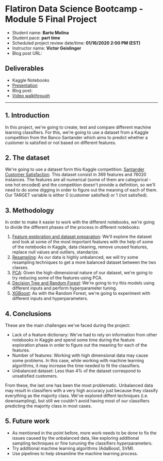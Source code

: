 # Flatiron Data Science Bootcamp - Module 5 Final Project

* Student name: **Barto Molina**
* Student pace: **part time**
* Scheduled project review date/time: **01/16/2020 2:00 PM (EST)**
* Instructor name: **Victor Geislinger**
* Blog post URL: []()

## Deliverables

- Kaggle Notebooks
- [Presentation](presentation.pdf)
- Blog post: []()
- [Video walkthrough]()

---

## 1. Introduction

In this project, we're going to create, test and compare different machine learning classifiers. For this, we're going to use a dataset from a Kaggle competition from the Banco Santander which aims to predict whether a customer is satisfied or not based on different features.

## 2. The dataset

We're going to use a dataset form this Kaggle competition: [Santander Customer Satisfaction](https://www.kaggle.com/c/santander-customer-satisfaction). This dataset consist in 369 features and 76020 instances. The features are all numerical (some of them are categorical - one hot encoded) and the competition doesn't provide a definition, so we'll need to do some digging in order to figure out the meaning of each of them. Our TARGET variable is either 0 (customer satisfied) or 1 (not satisfied).

## 3. Methodology

In order to make it easier to work with the different notebooks, we're going to divide the different phases of the process in different notebooks:

1. [Feature exploration and dataset preparation](https://www.kaggle.com/bartomolina/feature-exploration-and-dataset-preparation): We'll explore the dataset and look at some of the most important features with the help of some of the notebooks in Kaggle, data cleaning, remove unused features, replace null values and outliers, standarize.
2. [Resampling](https://www.kaggle.com/bartomolina/resampling): As our data is highly unbalanced, we will try some resampling techniques to get a more balanced dataset between the two classes.
3. [PCA](https://www.kaggle.com/bartomolina/pca-principal-component-analysis): Given the high-dimensional nature of our dataset, we're going to try reducing some of the features using PCA.
4. [Decision Tree and Random Forest](https://www.kaggle.com/bartomolina/decision-tree-and-random-forest): We're going to try this models using different inputs and perform hyperparameter tuning.
5. [XGBoost](https://www.kaggle.com/bartomolina/xgboost): As with the Random Forest, we're going to experiment with different inputs and hyperparameters.

## 4. Conclusions

These are the main challenges we've faced during the project:

- Lack of a feature dictionary: We've had to rely on information from other notebooks in Kaggle and spend some time during the feature exploration phase in order to figure out the meaning for each of the features.
- Number of features: Working with high dimensional data may cause some problems. In this case, while working with machine learning algorithms, it may increase the time needed to fit the classifiers.
- Unbalanced dataset: Less than 4% of the dataset correspond to unsatisfied customers.

From these, the last one has been the most problematic. Unbalanced data may result in classifiers with a very high accuracy just because they classify everything as the majority class. We've explored diffent techniques (i.e. downsampling), but still we couldn't avoid having most of our classifiers predicting the majority class in most cases.

## 5. Future work

- As mentioned in the point before, more work needs to be done to fix the issues caused by the unbalanced data, like exploring additional sampling techniques or fine tununing the classifiers hyperparameters.
- Try additional machine learning algorithms (AdaBoost, SVM).
- Use pipelines to help streamline the machine learning process.